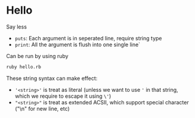 # Hello

Say less

- `puts`: Each argument is in seperated line, require string type
- `print`: All the argument is flush into one single line`

Can be run by using ruby
```sh
ruby hello.rb
```

These string syntax can make effect:
- `'<string>'` is treat as literal (unless we want to use `'` in that string, which we require to escape it using `\'`)
- `"<string>"` is treat as extended ACSII, which support special character ("\n" for new line, etc)
